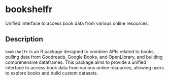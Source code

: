 # bookshelfr
Unified interface to access book data from various online resources.

## Description

`bookshelfr` is an R package designed to combine APIs related to books, pulling data from Goodreads, Google Books, and OpenLibrary, and building comprehensive dataframes. This package aims to provide a unified interface to access book data from various online resources, allowing users to explore books and build custom datasets.


